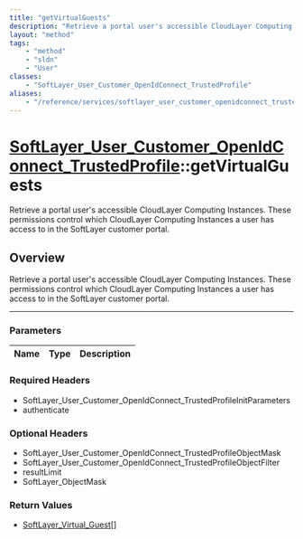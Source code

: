 ```yaml
---
title: "getVirtualGuests"
description: "Retrieve a portal user's accessible CloudLayer Computing Instances. These permissions control which CloudLayer Computing... "
layout: "method"
tags:
    - "method"
    - "sldn"
    - "User"
classes:
    - "SoftLayer_User_Customer_OpenIdConnect_TrustedProfile"
aliases:
    - "/reference/services/softlayer_user_customer_openidconnect_trustedprofile/getVirtualGuests"
---
```

# [SoftLayer_User_Customer_OpenIdConnect_TrustedProfile](/reference/services/SoftLayer_User_Customer_OpenIdConnect_TrustedProfile)::getVirtualGuests


Retrieve a portal user's accessible CloudLayer Computing Instances. These permissions control which CloudLayer Computing Instances a user has access to in the SoftLayer customer portal.


## Overview 
Retrieve a portal user's accessible CloudLayer Computing Instances. These permissions control which CloudLayer Computing Instances a user has access to in the SoftLayer customer portal.

-----

### Parameters 
|Name | Type | Description |
| --- | --- | --- |


### Required Headers
* SoftLayer_User_Customer_OpenIdConnect_TrustedProfileInitParameters
* authenticate


### Optional Headers
* SoftLayer_User_Customer_OpenIdConnect_TrustedProfileObjectMask
* SoftLayer_User_Customer_OpenIdConnect_TrustedProfileObjectFilter
* resultLimit
* SoftLayer_ObjectMask

### Return Values
* <a href='/reference/datatypes/SoftLayer_Virtual_Guest'>SoftLayer_Virtual_Guest[] </a>




